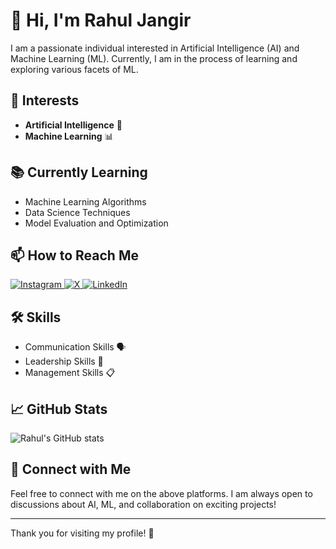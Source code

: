 # 👋 Hi, I'm Rahul Jangir

I am a passionate individual interested in Artificial Intelligence (AI) and Machine Learning (ML). Currently, I am in the process of learning and exploring various facets of ML.

## 🧠 Interests
- **Artificial Intelligence** 🤖
- **Machine Learning** 📊

## 📚 Currently Learning
- Machine Learning Algorithms
- Data Science Techniques
- Model Evaluation and Optimization

## 📫 How to Reach Me
<a href="https://www.instagram.com/your_instagram">
  <img src="https://img.shields.io/badge/Instagram-E4405F?style=for-the-badge&logo=instagram&logoColor=white" alt="Instagram">
</a>
<a href="https://twitter.com/your_twitter">
  <img src="https://img.shields.io/badge/X-000000?style=for-the-badge&logo=x&logoColor=white" alt="X">
</a>
<a href="https://www.linkedin.com/in/your_linkedin">
  <img src="https://img.shields.io/badge/LinkedIn-0077B5?style=for-the-badge&logo=linkedin&logoColor=white" alt="LinkedIn">
</a>

## 🛠️ Skills
- Communication Skills 🗣️
- Leadership Skills 👥
- Management Skills 📋

## 📈 GitHub Stats
![Rahul's GitHub stats](https://github-readme-stats.vercel.app/api?username=2203031050528&show_icons=true&theme=radical)

## 🔗 Connect with Me
Feel free to connect with me on the above platforms. I am always open to discussions about AI, ML, and collaboration on exciting projects!

---

Thank you for visiting my profile! 🌟
